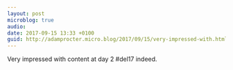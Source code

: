 ```yaml
---
layout: post
microblog: true
audio: 
date: 2017-09-15 13:33 +0100
guid: http://adamprocter.micro.blog/2017/09/15/very-impressed-with.html
---
```

Very impressed with content at day 2 #del17 indeed. 
